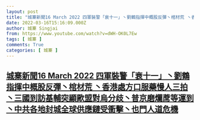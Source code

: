 ```yaml
---
layout: post
title: "城寨新聞16 March 2022 四軍裝警「衰十一」丶劉鶴指揮中概股反彈丶棺材荒 丶香港處方口服藥慢人三拍丶三國到訪基輔突顯歐盟對烏分歧丶普京磨爛蓆等運到丶中共各地封城全球供應鏈受衝擊丶也門人道危機"
date: 2022-03-16T15:16:09.000Z
author: 城寨 Singjai
from: https://www.youtube.com/watch?v=dWH-OK0L7Ew
tags: [ 城寨 ]
comments: True
categories: [ 城寨 ]
---
```

<!--1647443769000-->
[城寨新聞16 March 2022 四軍裝警「衰十一」丶劉鶴指揮中概股反彈丶棺材荒 丶香港處方口服藥慢人三拍丶三國到訪基輔突顯歐盟對烏分歧丶普京磨爛蓆等運到丶中共各地封城全球供應鏈受衝擊丶也門人道危機](https://www.youtube.com/watch?v=dWH-OK0L7Ew)
------

<div>

</div>
